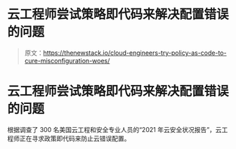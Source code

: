 # 云工程师尝试策略即代码来解决配置错误的问题

> 原文：<https://thenewstack.io/cloud-engineers-try-policy-as-code-to-cure-misconfiguration-woes/>

# 云工程师尝试策略即代码来解决配置错误的问题

根据调查了 300 名美国云工程和安全专业人员的“2021 年云安全状况报告”，云工程师正在寻求政策即代码来防止云错误配置。